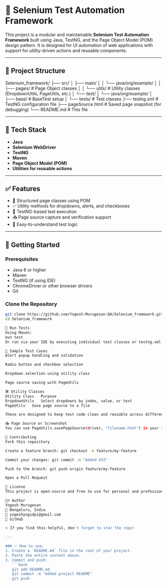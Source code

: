 # 🧪 Selenium Test Automation Framework

This project is a modular and maintainable **Selenium Test Automation Framework** built using Java, TestNG, and the Page Object Model (POM) design pattern. It is designed for UI automation of web applications with support for utility-driven actions and reusable components.

---

## 📁 Project Structure

Selenium_framework/
├── src/
│ ├── main/
│ │ └── java/org/example/
│ │ ├── pages/ # Page Object classes
│ │ └── utils/ # Utility classes (DropdownUtils, PageUtils, etc.)
│ └── test/
│ └── java/org/example/
│ ├── base/ # BaseTest setup
│ └── tests/ # Test classes
├── testng.xml # TestNG configuration file
├── pageSource.html # Saved page snapshot (for debugging)
└── README.md # This file


---

## 🔧 Tech Stack

- **Java**
- **Selenium WebDriver**
- **TestNG**
- **Maven**
- **Page Object Model (POM)**
- **Utilities for reusable actions**

---

## ✅ Features

- 📄 Structured page classes using POM
- ✅ Utility methods for dropdowns, alerts, and checkboxes
- 🧪 TestNG-based test execution
- 📥 Page source capture and verification support
- 💬 Easy-to-understand test logic

---

## 🚀 Getting Started

### Prerequisites

- Java 8 or higher
- Maven
- TestNG (if using IDE)
- ChromeDriver or other browser drivers
- Git

### Clone the Repository

```bash
git clone https://github.com/Yogesh-Murugesan-QA/Selenium_framework.git
cd Selenium_framework

🔸 Run Tests
Using Maven:
mvn test
Or run via your IDE by executing individual test classes or testng.xml.

🧪 Sample Test Cases
Alert popup handling and validation

Radio button and checkbox selection

Dropdown selection using utility class

Page source saving with PageUtils

🛠 Utility Classes
Utility Class	Purpose
DropdownUtils	Select dropdowns by index, value, or text
PageUtils	Save page source to a file

These are designed to keep test code clean and reusable across different pages.

📥 Page Source or Screenshot
You can use PageUtils.savePageSource(driver, "filename.html") in your test to save the current page for debugging. Screenshot utility can be added similarly.

🤝 Contributing
Fork this repository

Create a feature branch: git checkout -b feature/my-feature

Commit your changes: git commit -m "Added XYZ"

Push to the branch: git push origin feature/my-feature

Open a Pull Request

📄 License
This project is open-source and free to use for personal and professional automation learning.

🙋‍♂️ Author
Yogesh Murugesan
📍 Bengaluru, India
📧 yogeshyogidpi@gmail.com
🔗 GitHub

⭐ If you find this helpful, don't forget to star the repo!

---

### ✅ How to use:
1. Create a `README.md` file in the root of your project.
2. Paste the entire content above.
3. Commit and push:
   ```bash
   git add README.md
   git commit -m "Added project README"
   git push
